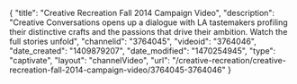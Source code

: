 {
    "title": "Creative Recreation Fall 2014 Campaign Video",
    "description": "Creative Conversations opens up a dialogue with LA tastemakers profiling their distinctive crafts and the passions that drive their ambition. Watch the full stories unfold",
    "channelid": "3764045",
    "videoid": "3764046",
    "date_created": "1409879207",
    "date_modified": "1470254945",
    "type": "captivate",
    "layout": "channelVideo",
    "url": "\/creative-recreation\/creative-recreation-fall-2014-campaign-video\/3764045-3764046"
}